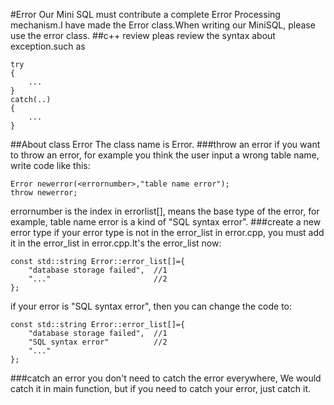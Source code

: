 #Error
Our Mini SQL must contribute a complete Error Processing mechanism.I have made the Error class.When writing our MiniSQL, please use the error class.
##c++ review
pleas review the syntax about exception.such as
	
	try
	{
		...
	}
	catch(..)
	{
		...
	}
##About class Error
The class name is Error.
###throw an error
if you want to throw an error, for example you think the user input a wrong table name, write code like this:
	
	Error newerror(<errornumber>,"table name error");
	throw newerror;
errornumber is the index in errorlist[], means the base type of the error, for example, table name error is a kind of "SQL syntax error".
###create a new error type
if your error type is not in the error_list in error.cpp, you must add it in the error_list in error.cpp.It's the error_list now:

	const std::string Error::error_list[]={
   		"database storage failed",	//1
  		"..."						//2
	};
if your error is  "SQL syntax error", then you can change the code to:
	
	const std::string Error::error_list[]={
   		"database storage failed",	//1
  		"SQL syntax error"			//2
  		"..."
	};
###catch an error 
you don't need to catch the error everywhere, We would catch it in main function, but if you need to catch your error, just catch it.